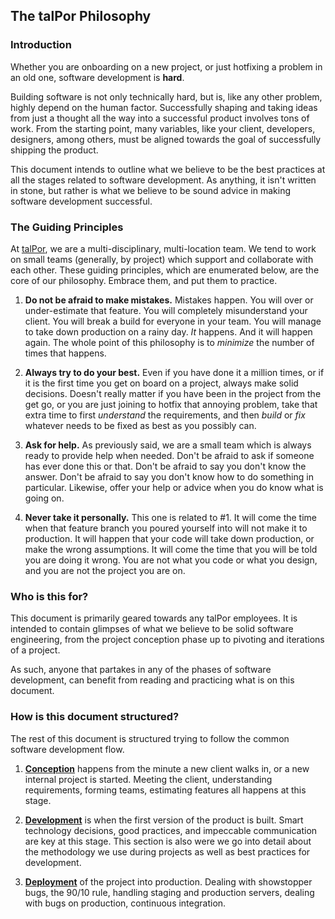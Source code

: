 ## The talPor Philosophy

### Introduction

Whether you are onboarding on a new project, or just hotfixing a
problem in an old one, software development is **hard**.

Building software is not only technically hard, but is, like any other
problem, highly depend on the human factor. Successfully shaping and
taking ideas from just a thought all the way into a successful product
involves tons of work. From the starting point, many variables, like
your client, developers, designers, among others, must be aligned
towards the goal of successfully shipping the product.

This document intends to outline what we believe to be the best
practices at all the stages related to software development. As
anything, it isn't written in stone, but rather is what we believe to
be sound advice in making software development successful.

### The Guiding Principles

At [talPor](https://talpor.com), we are a multi-disciplinary, multi-location team.
We tend to work on small teams (generally, by project) which support and
collaborate with each other. These guiding principles, which are
enumerated below, are the core of our philosophy. Embrace them, and
put them to practice.

1. **Do not be afraid to make mistakes.** Mistakes happen. You will
   over or under-estimate that feature. You will completely
   misunderstand your client. You will break a build for everyone in
   your team. You will manage to take down production on a rainy
   day. *It* happens. And it will happen again. The whole point of
   this philosophy is to *minimize* the number of times that happens.

2. **Always try to do your best.** Even if you have done it a million
   times, or if it is the first time you get on board on a project,
   always make solid decisions. Doesn't really matter if you have been
   in the project from the get go, or you are just joining to hotfix
   that annoying problem, take that extra time to first *understand*
   the requirements, and then *build* or *fix* whatever needs to be
   fixed as best as you possibly can.


3. **Ask for help.** As previously said, we are a small team which is
   always ready to provide help when needed. Don't be afraid to ask if
   someone has ever done this or that. Don't be afraid to say you
   don't know the answer. Don't be afraid to say you don't know how to
   do something in particular. Likewise, offer your help or advice
   when you do know what is going on.

4. **Never take it personally.** This one is related to #1. It will
   come the time when that feature branch you poured yourself into
   will not make it to production. It will happen that your code will
   take down production, or make the wrong assumptions. It will come
   the time that you will be told you are doing it wrong. You are not
   what you code or what you design, and you are not the project you
   are on.

### Who is this for?

This document is primarily geared towards any talPor employees. It is
intended to contain glimpses of what we believe to be solid software
engineering, from the project conception phase up to pivoting and
iterations of a project.

As such, anyone that partakes in any of the phases of software
development, can benefit from reading and practicing what is on this
document.

### How is this document structured?

The rest of this document is structured trying to follow the common
software development flow.

1. [**Conception**](conception/index.md) happens from the minute a new client
   walks in, or a new internal project is started. Meeting the client, understanding
   requirements, forming teams, estimating features all happens at
   this stage.

2. [**Development**](development/index.md) is when the first version of the product
   is built. Smart technology decisions, good practices, and impeccable communication
   are key at this stage. This section is also were we go into detail about
   the methodology we use during projects as well as best practices for development.

3. [**Deployment**](deployment/index.md) of the project into production. Dealing with
   showstopper bugs, the 90/10 rule, handling staging and production
   servers, dealing with bugs on production, continuous integration.
